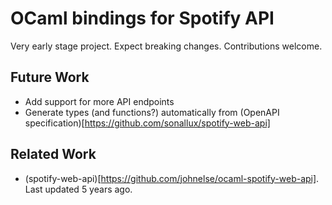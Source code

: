 # OCaml bindings for Spotify API

Very early stage project. Expect breaking changes. Contributions welcome.

## Future Work

- Add support for more API endpoints
- Generate types (and functions?) automatically from (OpenAPI specification)[https://github.com/sonallux/spotify-web-api]

## Related Work

- (spotify-web-api)[https://github.com/johnelse/ocaml-spotify-web-api].
  Last updated 5 years ago.
